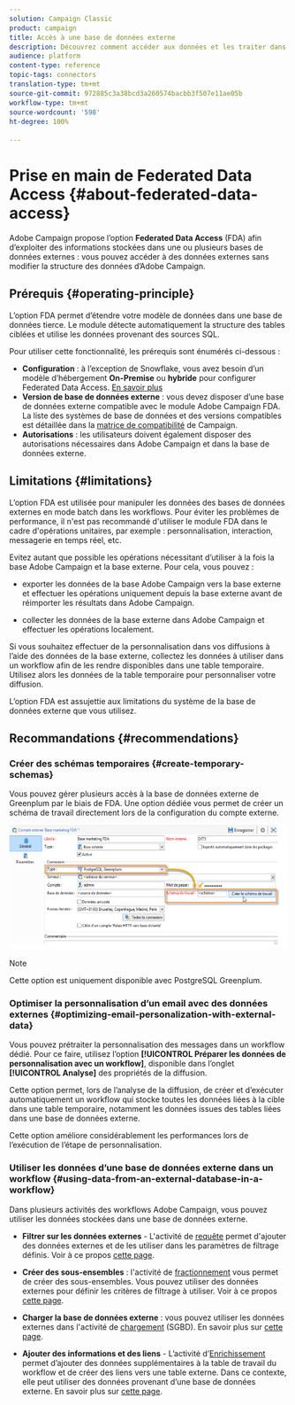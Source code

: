 ```yaml
---
solution: Campaign Classic
product: campaign
title: Accès à une base de données externe
description: Découvrez comment accéder aux données et les traiter dans une base de données externe
audience: platform
content-type: reference
topic-tags: connectors
translation-type: tm+mt
source-git-commit: 972885c3a38bcd3a260574bacbb3f507e11ae05b
workflow-type: tm+mt
source-wordcount: '598'
ht-degree: 100%

---
```



# Prise en main de Federated Data Access {#about-federated-data-access}

Adobe Campaign propose l’option **Federated Data Access** (FDA) afin d’exploiter des informations stockées dans une ou plusieurs bases de données externes : vous pouvez accéder à des données externes sans modifier la structure des données d’Adobe Campaign.

## Prérequis {#operating-principle}

L’option FDA permet d’étendre votre modèle de données dans une base de données tierce. Le module détecte automatiquement la structure des tables ciblées et utilise les données provenant des sources SQL.

Pour utiliser cette fonctionnalité, les prérequis sont énumérés ci-dessous :

* **Configuration** : à l’exception de Snowflake, vous avez besoin d’un modèle d’hébergement **On-Premise** ou **hybride** pour configurer Federated Data Access. [En savoir plus](../../installation/using/hosting-models.md)
* **Version de base de données externe** : vous devez disposer d’une base de données externe compatible avec le module Adobe Campaign FDA. La liste des systèmes de base de données et des versions compatibles est détaillée dans la [matrice de compatibilité](../../rn/using/compatibility-matrix.md#FederatedDataAccessFDA) de Campaign.
* **Autorisations** : les utilisateurs doivent également disposer des autorisations [](../../installation/using/remote-database-access-rights.md) nécessaires dans Adobe Campaign et dans la base de données externe.

## Limitations {#limitations}

L’option FDA est utilisée pour manipuler les données des bases de données externes en mode batch dans les workflows. Pour éviter les problèmes de performance, il n&#39;est pas recommandé d&#39;utiliser le module FDA dans le cadre d&#39;opérations unitaires, par exemple : personnalisation, interaction, messagerie en temps réel, etc.

Evitez autant que possible les opérations nécessitant d’utiliser à la fois la base Adobe Campaign et la base externe. Pour cela, vous pouvez :

* exporter les données de la base Adobe Campaign vers la base externe et effectuer les opérations uniquement depuis la base externe avant de réimporter les résultats dans Adobe Campaign.

* collecter les données de la base externe dans Adobe Campaign et effectuer les opérations localement.

Si vous souhaitez effectuer de la personnalisation dans vos diffusions à l’aide des données de la base externe, collectez les données à utiliser dans un workflow afin de les rendre disponibles dans une table temporaire. Utilisez alors les données de la table temporaire pour personnaliser votre diffusion.

L’option FDA est assujettie aux limitations du système de la base de données externe que vous utilisez.

## Recommandations {#recommendations}

### Créer des schémas temporaires {#create-temporary-schemas}

Vous pouvez gérer plusieurs accès à la base de données externe de Greenplum par le biais de FDA. Une option dédiée vous permet de créer un schéma de travail directement lors de la configuration du compte externe.

![](assets/fda_work_table.png)

>[!NOTE]
>
>Cette option est uniquement disponible avec PostgreSQL Greenplum.

### Optimiser la personnalisation d’un email avec des données externes {#optimizing-email-personalization-with-external-data}

Vous pouvez prétraiter la personnalisation des messages dans un workflow dédié. Pour ce faire, utilisez l’option **[!UICONTROL Préparer les données de personnalisation avec un workflow]**, disponible dans l’onglet **[!UICONTROL Analyse]** des propriétés de la diffusion.

Cette option permet, lors de l’analyse de la diffusion, de créer et d’exécuter automatiquement un workflow qui stocke toutes les données liées à la cible dans une table temporaire, notamment les données issues des tables liées dans une base de données externe.

Cette option améliore considérablement les performances lors de l’exécution de l’étape de personnalisation.

### Utiliser les données d’une base de données externe dans un workflow {#using-data-from-an-external-database-in-a-workflow}

Dans plusieurs activités des workflows Adobe Campaign, vous pouvez utiliser les données stockées dans une base de données externe.

* **Filtrer sur les données externes** - L&#39;activité de [requête](../../workflow/using/targeting-data.md#selecting-data) permet d&#39;ajouter des données externes et de les utiliser dans les paramètres de filtrage définis. Voir à ce propos [cette page](../../workflow/using/targeting-data.md#selecting-data).

* **Créer des sous-ensembles** : l&#39;activité de [fractionnement](../../workflow/using/split.md) vous permet de créer des sous-ensembles. Vous pouvez utiliser des données externes pour définir les critères de filtrage à utiliser. Voir à ce propos [cette page](../../workflow/using/split.md).

* **Charger la base de données externe** : vous pouvez utiliser les données externes dans l&#39;activité de [chargement](../../workflow/using/data-loading--rdbms-.md) (SGBD). En savoir plus sur [cette page](../../workflow/using/data-loading--rdbms-.md).

* **Ajouter des informations et des liens** - L’activité d’[Enrichissement](../../workflow/using/enrichment.md) permet d’ajouter des données supplémentaires à la table de travail du workflow et de créer des liens vers une table externe. Dans ce contexte, elle peut utiliser des données provenant d’une base de données externe. En savoir plus sur [cette page](../../workflow/using/enrichment.md).
